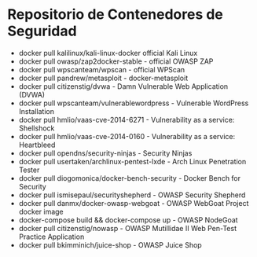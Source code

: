 # Repositorio de Contenedores de Seguridad


* docker pull kalilinux/kali-linux-docker official Kali Linux
* docker pull owasp/zap2docker-stable - official OWASP ZAP
* docker pull wpscanteam/wpscan - official WPScan
* docker pull pandrew/metasploit - docker-metasploit
* docker pull citizenstig/dvwa - Damn Vulnerable Web Application (DVWA)
* docker pull wpscanteam/vulnerablewordpress - Vulnerable WordPress Installation
* docker pull hmlio/vaas-cve-2014-6271 - Vulnerability as a service: Shellshock
* docker pull hmlio/vaas-cve-2014-0160 - Vulnerability as a service: Heartbleed
* docker pull opendns/security-ninjas - Security Ninjas
* docker pull usertaken/archlinux-pentest-lxde - Arch Linux Penetration Tester
* docker pull diogomonica/docker-bench-security - Docker Bench for Security
* docker pull ismisepaul/securityshepherd - OWASP Security Shepherd
* docker pull danmx/docker-owasp-webgoat - OWASP WebGoat Project docker image
* docker-compose build && docker-compose up - OWASP NodeGoat
* docker pull citizenstig/nowasp - OWASP Mutillidae II Web Pen-Test Practice Application
* docker pull bkimminich/juice-shop - OWASP Juice Shop
